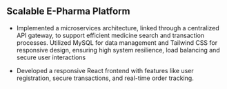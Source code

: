 ## Scalable E-Pharma Platform

- Implemented a microservices architecture, linked through a centralized API gateway, to support efficient medicine
search and transaction processes. Utilized MySQL for data management and Tailwind CSS for responsive design,
ensuring high system resilience, load balancing and secure user interactions

- Developed a responsive React frontend with features like user registration, secure transactions, and real-time order
tracking.